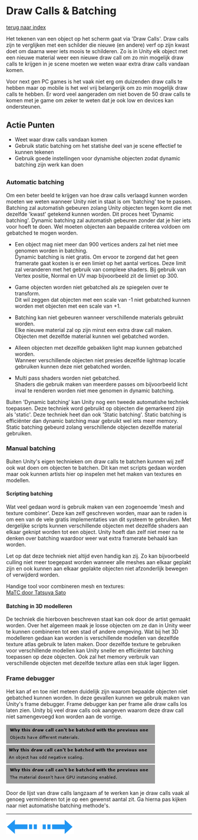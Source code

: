 # Draw Calls & Batching
[terug naar index](/Index.md#unity-settings)  

Het tekenen van een object op het scherm gaat via 'Draw Calls'. Draw calls zijn te verglijken met een schilder die nieuwe (en andere) verf op zijn 
kwast doet om daarna weer iets moois te schilderen. Zo is in Unity elk object met een nieuwe material weer een nieuwe draw call om zo min mogelijk 
draw calls te krijgen in je scene moeten we weten waar extra draw calls vandaan komen.  

Voor next gen PC games is het vaak niet erg om duizenden draw calls te hebben maar op mobile is het wel vrij belangerijk om zo min mogelijk draw 
calls te hebben. Er word veel aangeraden om niet boven de 50 draw calls te komen met je game om zeker te weten dat je ook low en devices kan ondersteunen.  

## Actie Punten
* Weet waar draw calls vandaan komen
* Gebruik static batching om het statishe deel van je scene effectief te kunnen tekenen
* Gebruik goede instellingen voor dynamishe objecten zodat dynamic batching zijn werk kan doen
##  

### Automatic batching 

Om een beter beeld te krijgen van hoe draw calls verlaagd kunnen worden moeten we weten wanneer Unity niet in staat is om 'batching' toe te passen. 
Batching zal automatish gebeuren zolang Unity objecten tegen komt die met dezelfde 'kwast' getekend kunnen worden. Dit proces heet 'Dynamic batching'. 
Dynamic batching zal automatish gebeuren zonder dat je hier iets voor hoeft te doen. Wel moeten objecten aan bepaalde criterea voldoen om gebatched 
te mogen worden.

* Een object mag niet meer dan 900 vertices anders zal het niet mee genomen worden in batching.  
Dynamic batching is niet gratis. Om ervoor te zorgend dat het geen framerate gaat kosten is er een limiet op het aantal vertices. Deze limit zal 
veranderen met het gebruik van complexe shaders. Bij gebruik van Vertex positie, Normal en UV map bijvoorbeeld zit de limiet op 300.

* Game objecten worden niet gebatched als ze spiegelen over te transform.  
Dit wil zeggen dat objecten met een scale van -1 niet gebatched kunnen worden met objecten met een scale van +1.
 
* Batching kan niet gebeuren wanneer verschillende materials gebruikt worden.  
Elke nieuwe material zal op zijn minst een extra draw call maken. Objecten met dezelfde material kunnen wel gebatched worden.

* Alleen objecten met dezelfde gebakken light map kunnen gebatched worden.  
Wanneer verschillende objecten niet presies dezelfde lightmap locatie gebruiken kunnen deze niet gebatched worden.

* Multi pass shaders worden niet gebatched.  
Shaders die gebruik maken van meerdere passes om bijvoorbeeld licht inval te renderen worden niet mee genomen in dynamic batching.

Buiten 'Dynamic batching' kan Unity nog een tweede automatishe techniek toepassen. Deze techniek word gebruikt op objecten die gemarkeerd 
zijn als 'static'. Deze techniek heet dan ook 'Static batching'. Static batching is efficiënter dan dynamic batching maar gebruikt wel iets 
meer memory. Static batching gebeurd zolang verschillende objecten dezelfde material gebruiken.

### Manual batching

Buiten Unity's eigen technieken om draw calls te batchen kunnen wij zelf ook wat doen om objecten te batchen. Dit kan met scripts gedaan 
worden maar ook kunnen artists hier op inspelen met het maken van textures en modellen.  

#### Scripting batching

Wat veel gedaan word is gebruik maken van een zogenoemde 'mesh and texture combiner'. Deze kan zelf geschreven worden, maar aan te raden is 
om een van de vele gratis implementaties van dit systeem te gebruiken. Met dergelijke scripts kunnen verschillende objecten met dezelfde shaders 
aan elkaar geknipt worden tot een object. Unity hoeft dan zelf niet meer na te denken over batching waardoor weer wat extra framerate behaald 
kan worden.  

Let op dat deze techniek niet altijd even handig kan zij. Zo kan bijvoorbeeld culling niet meer toegepast worden wanneer alle meshes aan elkaar 
geplakt zijn en ook kunnen aan elkaar geplakte objecten niet afzonderlijk bewegen of verwijderd worden.

Handige tool voor combineren mesh en textures:  
[MaTC door Tatsuya Sato](https://bitbucket.org/ciitt/mesh-and-texture-combiner)  

#### Batching in 3D modelleren

De techniek die hierboven beschreven staat kan ook door de artist gemaakt worden. Over het algemeen maak je losse objecten om ze dan in Unity weer 
te kunnen combineren tot een stad of andere omgeving. Wat bij het 3D modelleren gedaan kan worden is verschillende modellen van dezelfde texture 
atlas gebruik te laten maken. Door dezelfde texture te gebruiken voor verschillende modellen kan Unity sneller en efficiënter batching toepassen 
op deze objecten. Ook zal het memory verbruik van verschillende objecten met dezelfde texture atlas een stuk lager liggen.  

### Frame debugger

Het kan af en toe niet meteen duidelijk zijn waarom bepaalde objecten niet gebatched kunnen worden. In deze gevallen kunnen we gebruik maken van 
Unity's frame debugger. Frame debugger kan per frame alle draw calls los laten zien. Unity bij veel draw calls ook aangeven waarom deze draw call 
niet samengevoegd kon worden aan de vorrige.  

![Draw_Calls_FrameDebuggerA](/Afbeeldingen/Draw_Calls_FrameDebuggerA.png)  
![Draw_Calls_FrameDebuggerB](/Afbeeldingen/Draw_Calls_FrameDebuggerB.png)  
![Draw_Calls_FrameDebuggerC](/Afbeeldingen/Draw_Calls_FrameDebuggerC.png)  

Door de lijst van draw calls langzaam af te werken kan je draw calls vaak al genoeg verminderen tot je op een gewenst aantal zit. Ga hierna pas 
kijken naar niet automatishe batching methode's.   

---
[![Last Page](/Afbeeldingen/Arrow_back_small.png)](/Graphics/ParticleSystems.md) [![Next Page](/Afbeeldingen/Arrow_next_small.png)](/UnitySettings/Culling.md)